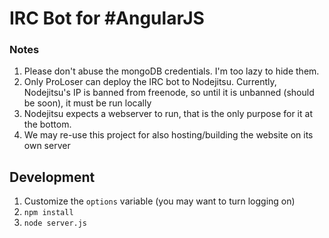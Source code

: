 # IRC Bot for #AngularJS

### Notes

1. Please don't abuse the mongoDB credentials. I'm too lazy to hide them.
2. Only ProLoser can deploy the IRC bot to Nodejitsu. Currently, Nodejitsu's IP is banned from freenode, so until it is unbanned (should be soon), it must be run locally
3. Nodejitsu expects a webserver to run, that is the only purpose for it at the bottom.
4. We may re-use this project for also hosting/building the website on its own server

## Development

1. Customize the `options` variable (you may want to turn logging on)
2. `npm install`
3. `node server.js`